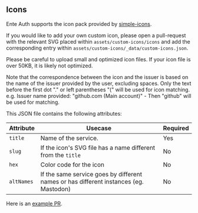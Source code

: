 ## Icons

Ente Auth supports the icon pack provided by
[simple-icons](https://github.com/simple-icons/simple-icons).

If you would like to add your own custom icon, please open a pull-request with
the relevant SVG placed within `assets/custom-icons/icons` and add the
corresponding entry within `assets/custom-icons/_data/custom-icons.json`.

Please be careful to upload small and optimized icon files. If your icon file 
is over 50KB, it is likely not optimized.

Note that the correspondence between the icon and the issuer is based on the name 
of the issuer provided by the user, excluding spaces. Only the text before the 
first dot "." or left parentheses "(" will be used for icon matching.
e.g. Issuer name provided: "github.com (Main account)" - Then "github" will be 
used for matching.

This JSON file contains the following attributes:

| Attribute | Usecase | Required |
|---|---|---|
| `title` | Name of the service. | Yes |
| `slug` | If the icon's SVG file has a name different from the `title` | No |
| `hex` | Color code for the icon  | No |
| `altNames` | If the same service goes by different names or has different instances (eg. Mastodon) | No |

Here is an [example PR](https://github.com/ente-io/ente/pull/213).

